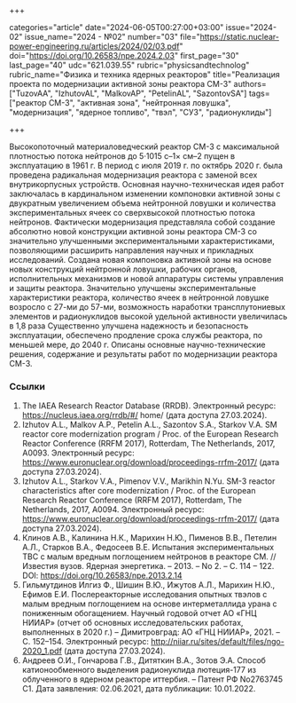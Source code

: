 +++

categories="article"
date="2024-06-05T00:27:00+03:00"
issue="2024-02"
issue_name="2024 - №02"
number="03"
file="https://static.nuclear-power-engineering.ru/articles/2024/02/03.pdf"
doi="https://doi.org/10.26583/npe.2024.2.03"
first_page="30"
last_page="40"
udc="621.039.55"
rubric="physicsandtechnolog"
rubric_name="Физика и техника ядерных реакторов"
title="Реализация проекта по модернизации активной зоны реактора СМ-3"
authors=["TuzovAA", "IzhutovAL", "MalkovAP", "PetelinAL", "SazontovSA"]
tags=["реактор СМ-3", "активная зона", "нейтронная ловушка", "модернизация", "ядерное топливо", "твэл", "СУЗ", "радионуклиды"]

+++

Высокопоточный материаловедческий реактор СМ-3 с максимальной плотностью потока нейтронов до 5·1015 с–1× см–2 пущен в эксплуатацию в 1961 г.
В период с июля 2019 г. по октябрь 2020 г. была проведена радикальная модернизация реактора с заменой всех внутрикорпусных устройств.
Основная научно-техническая идея работ заключалась в кардинальном изменении компоновки активной зоны с двукратным увеличением объема нейтронной ловушки и количества экспериментальных ячеек со сверхвысокой плотностью потока нейтронов.
Фактически модернизация представляла собой создание абсолютно новой конструкции активной зоны реактора СМ-3 со значительно улучшенными экспериментальными характеристиками, позволяющими расширить направления научных и прикладных исследований.
Создана новая компоновка активной зоны на основе новых конструкций нейтронной ловушки, рабочих органов, исполнительных механизмов и новой аппаратуры системы управления и защиты реактора.
Значительно улучшены экспериментальные характеристики реактора, количество ячеек в нейтронной ловушке возросло с 27-ми до 57-ми, возможность наработки трансплутониевых элементов и радионуклидов высокой удельной активности увеличилась в 1,8 раза
Существенно улучшена надежность и безопасность эксплуатации, обеспечено продление срока службы реактора, по меньшей мере, до 2040 г.
Описаны основные научно-технические решения, содержание и результаты работ по модернизации реактора СМ-3.

### Ссылки

1. The IAEA Research Reactor Database (RRDB). Электронный ресурс: https://nucleus.iaea.org/rrdb/#/ home/ (дата доступа 27.03.2024).
2. Izhutov A.L., Malkov A.P., Petelin A.L., Sazontov S.A., Starkov V.A. SM reactor core modernization program / Proc. of the European Research Reactor Conference (RRFM 2017), Rotterdam, The Netherlands, 2017, A0093. Электронный ресурс: https://www.euronuclear.org/download/proceedings-rrfm-2017/ (дата доступа 27.03.2024).
3. Izhutov A.L., Starkov V.A., Pimenov V.V., Marikhin N.Yu. SM-3 reactor characteristics after core modernization / Proc. of the European Research Reactor Conference (RRFM 2017), Rotterdam, The Netherlands, 2017, A0094. Электронный ресурс: https://www.euronuclear.org/download/proceedings-rrfm-2017/ (дата доступа 27.03.2024).
4. Клинов А.В., Калинина Н.К., Марихин Н.Ю., Пименов В.В., Петелин А.Л., Старков В.А., Федосеев В.Е. Испытания экспериментальных ТВС с малым вредным поглощением нейтронов в реакторе СМ. // Известия вузов. Ядерная энергетика. – 2013. – No 2. – С. 114 – 122.
DOI: https://doi.org/10.26583/npe.2013.2.14
5. Гильмутдинов Илгиз Ф., Шишин В.Ю., Ижутов А.Л., Марихин Н.Ю., Ефимов Е.И. Послереакторные исследования опытных твэлов с малым вредным поглощением на основе интерметаллида урана с пониженным обогащением. Научный годовой отчет АО «ГНЦ НИИАР» (отчет об основных исследовательских работах, выполненных в 2020 г.) – Димитровград: АО «ГНЦ НИИАР», 2021. – С. 152–154. Электронный ресурс: http://niiar.ru/sites/default/files/ngo-2020_1.pdf (дата доступа 27.03.2024).
6. Андреев О.И., Гончарова Г.В., Дитяткин В.А., Зотов Э.А. Способ катионообменного выделения радионуклида лютеция-177 из облученного в ядерном реакторе иттербия. – Патент РФ No2763745 С1. Дата заявления: 02.06.2021, дата публикации: 10.01.2022.
